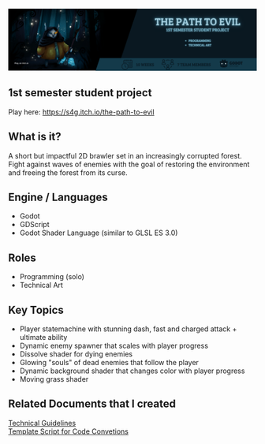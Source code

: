 [![PathToEvilBanner](/1.png "Play on itch")](https://s4g.itch.io/the-path-to-evil)
## 1st semester student project
Play here: <https://s4g.itch.io/the-path-to-evil>

## What is it?
A short but impactful 2D brawler set in an increasingly corrupted forest. <br>
Fight against waves of enemies with the goal of restoring the environment and freeing the forest from its curse.

## Engine / Languages
- Godot
- GDScript
- Godot Shader Language (similar to GLSL ES 3.0)

## Roles
- Programming (solo)
- Technical Art

## Key Topics
- Player statemachine with stunning dash, fast and charged attack + ultimate ability
- Dynamic enemy spawner that scales with player progress
- Dissolve shader for dying enemies
- Glowing "souls" of dead enemies that follow the player
- Dynamic background shader that changes color with player progress
- Moving grass shader

## Related Documents that I created
[Technical Guidelines](https://docs.google.com/document/d/1pPjQcOFKZVG5jBzND-TWKzAb2sjWrqSQG7vfGWHBQQU/edit?usp=sharing)<br>
[Template Script for Code Convetions](/template_script.gd)
